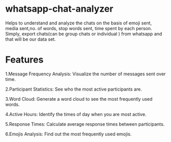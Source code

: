 # whatsapp-chat-analyzer
Helps to understand and analyze the chats on the basis of emoji sent, media sent,no. of words, stop words sent, time spent by each person.
Simply, export chats(can be group chats or individual ) from whatsapp and that will be our data set.
# Features
1.Message Frequency Analysis: Visualize the number of messages sent over time.

2.Participant Statistics: See who the most active participants are.

3.Word Cloud: Generate a word cloud to see the most frequently used words.

4.Active Hours: Identify the times of day when you are most active.

5.Response Times: Calculate average response times between participants.

6.Emojis Analysis: Find out the most frequently used emojis.
